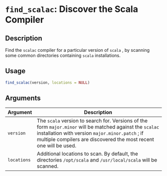 # `find_scalac`: Discover the Scala Compiler

## Description


 Find the `scalac` compiler for a particular version of
 `scala` , by scanning some common directories containing
 `scala` installations.


## Usage

```r
find_scalac(version, locations = NULL)
```


## Arguments

Argument      |Description
------------- |----------------
```version```     |     The `scala` version to search for. Versions of the form `major.minor` will be matched against the `scalac` installation with version `major.minor.patch` ; if multiple compilers are discovered the most recent one will be used.
```locations```     |     Additional locations to scan. By default, the directories `/opt/scala` and `/usr/local/scala` will be scanned.

